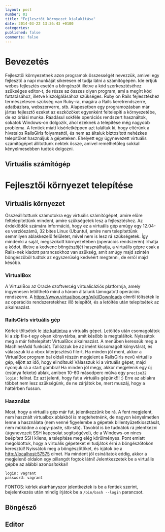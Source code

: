 ```yaml
---
layout: post
number: 01
title: "Fejlesztői környezet kialakítása"
date: 2014-03-22 13:36:43 +0100
categories:
published: false
comments: false
---
```


# Bevezetés

Fejlesztői környezetnek azon programok összességét nevezzük, amivel egy fejlesztő a napi munkáját sikeresen el tudja látni a számítógépén. Ide értjük webes fejlesztés esetén a böngészőt illetve a kód szerkesztéséhez szükséges editor-t, de része az összes olyan program, ami a megírt kód futtatásához, illetve kiszolgálásához szükséges. Ruby on Rails fejlesztéshez természetesen szükség van Ruby-ra, magára a Rails keretrendszerre, adatbázisra, webszerverre, stb. Alapesetben egy programozásban már jártas fejlesztő ezeket az eszközöket egyenként feltelepíti a környezetébe, de ez óriási munka. Ráadásul sokféle operációs rendszert használtok, sokatok Windows-on dolgozik, ahol ezeknek a telepítése még nagyobb probléma.
A fentiek miatt kísérletképpen azt találtuk ki, hogy eltérünk a hivatalos RailsGirls folyamattól, és nem az általuk biztosított nehézkes telepítőket használjuk a gépeteken. Ehelyett egy úgynevezett virtuális számítógépet állítottunk nektek össze, amivel remélhetőleg sokkal kényelmesebben tudtok dolgozni.

<!-- more -->

## Virtuális számítógép

# Fejlesztői környezet telepítése

## Virtuális környezet

Összeállítottunk számotokra egy virtuális számítógépet, amire előre feltelepítettünk mindent, amire szükségetek lesz a fejlesztéshez. Az érdeklődők számára információ, hogy ez a virtuális gép amúgy egy 12.04-es verziószámű, 32 bites Linux (Ubuntu), amire nem telepítettünk semmilyen ablakkezelő felületet, mivel nem is lesz rá szükségetek. Így mindenki a saját, megszokott környezetében (operációs rendszerén) írhatja a kódot, illetve a kedvenc böngészőjét használhatja, a virtuális gépre csak a Rails-nek kiadott parancsokhoz van szükség, amit amúgy majd szintén böngészőből tudtok az egyszerűség kedvéért megtenni, de erről majd később.

### VirtualBox

A VirtualBox az Oracle szoftvercég virtualicáziós platformja, amely ingyenesen letölthető mind a három általunk támogatott operációs rendszerre. A https://www.virtualbox.org/wiki/Downloads címről töltsétek le az operációs rendszeretekhez illő telepítőt, és a letöltés után telepítsétek az alkalmazást.

### RailsGirls virtuális gép

Kérlek töltsétek le [ide kattintva](http://www.google.com) a virtuális gépet. Letöltés után csomagolátok ki a zip file-t egy olyan könyvtárba, amit később is megtaláltok.
Nyissátok meg a már feltelepített VirtualBox alkalmazást. A menüben keressük meg a Machine/Add funkciót. Tallózzuk be az imént kicsomagolt könyvtárat, és válasszuk ki a vbox kiterjesztésű file-t.
Ha minden jól ment, akkor a VirtualBox program bal oldali részén megjelent a RailsGirls nevű virtuális gép, eljött az idő, hogy elindítsuk! Válasszuk ki a virtuális gépet, majd nyomjuk rá a start gombra! Ha minden jól megy, akkor megjelenik egy új (csúnya fekete) ablak, amiben 10-60 másodperc múlva egy `precise32 login:` felirat. Ez azt jelenti, hogy fut a virtuális gépünk!!! :) Erre az ablakra többet nem lesz szükségünk, de ne zárjátok be, mert muszáj, hogy a háttérben fusson.

### Használat

Most, hogy a virtuális gép már fut, jelentkezzünk be rá. A fent megjelent, nem használt virtualbox ablakból is megtehetnénk, de nagyon kényelmetlen lenne a használata (nem venné figyelembe a gépetek billentyűzetkiosztását, nem működne a copy-paste, stb-stb). Távolról is be tudnátok rá jelentkezni (úgynevezett SSH kapcsolat segítségével), de a Windows-on nincs beépített SSH kliens, a telepítése meg elég körülményes.
Pont emiatt megoldottuk, hogy a virtuális gépeteket el tudjátok érni a böngészőtökön keresztül! Nyissátok meg a böngészőtöket, és írjátok be a [http://localhost:57575](http://localhost:57575) címet.
Ha mindent jól csináltatok eddig, akkor a megjelenő oldalon egy pillangót fogtok látni! Jelentkezzetek be a virtuális gépbe az alábbi azonosítokkal!

    login: vagrant
    password: vagrant

FONTOS: kérlek akárhányszor jelentkeztek is be a fentiek szerint, bejelentkezés után mindig írjátok be a `/bin/bash --login` parancsot.

## Böngésző

## Editor



<!-- more -->
